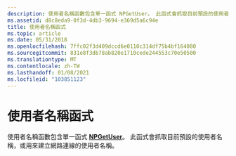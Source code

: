 ```yaml
---
description: 使用者名稱函數包含單一函式 NPGetUser。 此函式會抓取目前預設的使用者名稱，或用來建立網路連線的使用者名稱。
ms.assetid: d8c8eda9-0f3d-4db3-9694-e369d5a6c94e
title: 使用者名稱函式
ms.topic: article
ms.date: 05/31/2018
ms.openlocfilehash: 7ffc02f3d409dccd6e0110c314df75b4bf164080
ms.sourcegitcommit: 831e8f3db78ab820e1710cede244553c70e50500
ms.translationtype: MT
ms.contentlocale: zh-TW
ms.lasthandoff: 01/08/2021
ms.locfileid: "103851123"
---
```

# <a name="user-name-functions"></a>使用者名稱函式

使用者名稱函數包含單一函式 [**NPGetUser**](/windows/desktop/api/Npapi/nf-npapi-npgetuser)。 此函式會抓取目前預設的使用者名稱，或用來建立網路連線的使用者名稱。

 

 



